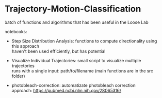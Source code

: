 # Trajectory-Motion-Classification
batch of functions and algorithms that has been useful in the Loose Lab

 notebooks:
 
 - Step Size Distribution Analysis: functions to compute directionality using this approach <br>
 haven't been used efficiently, but has potential
 
 - Visualize Individual Trajectories: small script to visualize multiple trajectories <br>
 runs with a single input: path/to/filename (main functions are in the src folder)
 
 - photobleach-correction: automatizate photobleach correction <br> 
 approach: https://pubmed.ncbi.nlm.nih.gov/28065316/ 
 
 